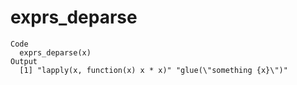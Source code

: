 # exprs_deparse

    Code
      exprs_deparse(x)
    Output
      [1] "lapply(x, function(x) x * x)" "glue(\"something {x}\")"     

